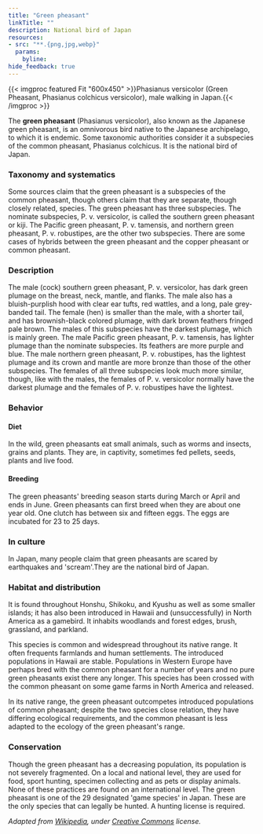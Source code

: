 ```yaml
---
title: "Green pheasant"
linkTitle: ""
description: National bird of Japan
resources:
- src: "**.{png,jpg,webp}"
  params:
    byline:
hide_feedback: true
---
```

{{< imgproc featured Fit "600x450" >}}Phasianus versicolor (Green Pheasant, Phasianus colchicus versicolor), male walking in Japan.{{< /imgproc >}}

The **green pheasant** (Phasianus versicolor), also known as the Japanese green pheasant, is an omnivorous bird native to the Japanese archipelago, to which it is endemic. Some taxonomic authorities consider it a subspecies of the common pheasant, Phasianus colchicus. It is the national bird of Japan.

### Taxonomy and systematics

Some sources claim that the green pheasant is a subspecies of the common pheasant, though others claim that they are separate, though closely related, species. The green pheasant has three subspecies. The nominate subspecies, P. v. versicolor, is called the southern green pheasant or kiji. The Pacific green pheasant, P. v. tamensis, and northern green pheasant, P. v. robustipes, are the other two subspecies. There are some cases of hybrids between the green pheasant and the copper pheasant or common pheasant.

### Description

The male (cock) southern green pheasant, P. v. versicolor, has dark green plumage on the breast, neck, mantle, and flanks. The male also has a bluish-purplish hood with clear ear tufts, red wattles, and a long, pale grey-banded tail. The female (hen) is smaller than the male, with a shorter tail, and has brownish-black colored plumage, with dark brown feathers fringed pale brown. The males of this subspecies have the darkest plumage, which is mainly green. The male Pacific green pheasant, P. v. tamensis, has lighter plumage than the nominate subspecies. Its feathers are more purple and blue. The male northern green pheasant, P. v. robustipes, has the lightest plumage and its crown and mantle are more bronze than those of the other subspecies. The females of all three subspecies look much more similar, though, like with the males, the females of P. v. versicolor normally have the darkest plumage and the females of P. v. robustipes have the lightest.

### Behavior

#### Diet

In the wild, green pheasants eat small animals, such as worms and insects, grains and plants. They are, in captivity, sometimes fed pellets, seeds, plants and live food.

#### Breeding

The green pheasants' breeding season starts during March or April and ends in June. Green pheasants can first breed when they are about one year old. One clutch has between six and fifteen eggs. The eggs are incubated for 23 to 25 days.

### In culture

In Japan, many people claim that green pheasants are scared by earthquakes and 'scream'.They are the national bird of Japan.

### Habitat and distribution

It is found throughout Honshu, Shikoku, and Kyushu as well as some smaller islands; it has also been introduced in Hawaii and (unsuccessfully) in North America as a gamebird. It inhabits woodlands and forest edges, brush, grassland, and parkland.

This species is common and widespread throughout its native range. It often frequents farmlands and human settlements. The introduced populations in Hawaii are stable. Populations in Western Europe have perhaps bred with the common pheasant for a number of years and no pure green pheasants exist there any longer. This species has been crossed with the common pheasant on some game farms in North America and released.

In its native range, the green pheasant outcompetes introduced populations of common pheasant; despite the two species close relation, they have differing ecological requirements, and the common pheasant is less adapted to the ecology of the green pheasant's range.

### Conservation

Though the green pheasant has a decreasing population, its population is not severely fragmented. On a local and national level, they are used for food, sport hunting, specimen collecting and as pets or display animals. None of these practices are found on an international level. The green pheasant is one of the 29 designated 'game species' in Japan. These are the only species that can legally be hunted. A hunting license is required.

*Adapted from [Wikipedia](https://en.wikipedia.org), under [Creative Commons](https://en.wikipedia.org/wiki/Wikipedia:Text_of_Creative_Commons_Attribution-ShareAlike_3.0_Unported_License) license.*